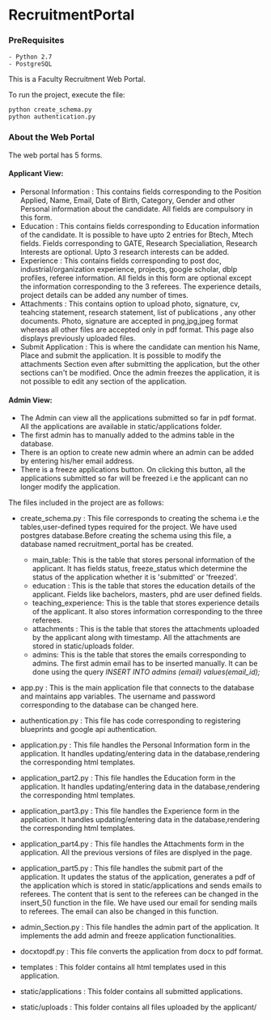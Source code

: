 # RecruitmentPortal

### PreRequisites
	- Python 2.7
	- PostgreSQL

This is a Faculty Recruitment Web Portal.

To run the project, execute the file: 

	python create_schema.py
	python authentication.py 

### About the Web Portal
The web portal has 5 forms.

#### Applicant View:

- Personal Information : This contains fields corresponding to the Position Applied, Name, Email, Date of Birth, Category, Gender and other Personal information about the candidate. All fields are compulsory in this form.
- Education : This contains fields corresponding to Education information of the candidate. It is possible to have upto 2 entries for Btech, Mtech fields. Fields corresponding to GATE, Research Specialiation, Research Interests are optional.
Upto 3 research interests can be added.
- Experience : This contains fields corresponding to post doc, industrial/organization experience, projects, google scholar, dblp profiles, referee information. All fields in this form are optional except the information corresponding to the 3 referees. The experience details, project details can be added any number of times.
- Attachments : This contains option to upload photo, signature, cv, teahcing statement, research statement, list of publications , any other documents.
  Photo, signature are accepted in png,jpg,jpeg format whereas all other files are accepted only in pdf format. This page also displays previously uploaded files.
- Submit Application :  This is where the candidate can mention his Name, Place and submit the application. It is possible to modify the attachments Section even after submitting the application, but the other sections can't be modified. Once the admin freezes the application, it is not possible to edit any section of the application.   

#### Admin View:
- The Admin can view all the applications submitted so far in pdf format. All the applications are available in static/applications folder.
- The first admin has to manually added to the admins table in the database.
- There is an option to create new admin where an admin can be added by entering his/her email address.
- There is a freeze applications button. On clicking this button, all the applications submitted so far will be freezed i.e the applicant can no longer modify the application.

The files included in the project are as follows:

 - create_schema.py : This file corresponds to creating the schema i.e the tables,user-defined types required for the project.
   We have used postgres database.Before creating the schema using this file, a database named recruitment_portal has be created.
   - main_table: This is the table that stores personal information of the applicant. It has fields status, freeze_status which determine the status of the application whether it is 'submitted' or 'freezed'.  
   - education : This is the table that stores the education details of the applicant. Fields like bachelors, masters, phd are user defined fields.
   - teaching_experience: This is the table that stores experience details of the applicant. It also stores information corresponding to the three referees. 
   - attachments : This is the table that stores the attachments uploaded by the applicant along with timestamp. All the attachments are stored in static/uploads folder.
   - admins: This is the table that stores the emails corresponding to admins. The first admin email has to be inserted manually.
     It can be done using the query *INSERT INTO admins (email) values(email_id);*  



 -  app.py : This is the main application file that connects to the database and maintains app variables. The username and password corresponding to the database can be changed here.

 -  authentication.py : This file has code corresponding to registering blueprints and google api authentication.
 
 -  application.py : This file handles the Personal Information form in the application. It handles updating/entering data in the database,rendering the corresponding html templates.

 -  application_part2.py : This file handles the Education form in the application. It handles updating/entering data in the database,rendering the corresponding html templates.

 -  application_part3.py : This file handles the Experience form in the application. It handles updating/entering data in the database,rendering the corresponding html templates.

 -  application_part4.py : This file handles the Attachments form in the application. All the previous versions of files are displyed in the page.

 -  application_part5.py : This file handles the submit part of the application. It updates the status of the application, generates a pdf of the application which is stored in static/applications and sends emails to referees. The content that is sent to the referees can be changed in the insert_5() function in the file. We have used our email for sending mails to referees. The email can also be changed in this function.

 -  admin_Section.py : This file handles the admin part of the application. It implements the add admin and freeze application functionalities.

 -  docxtopdf.py : This file converts the application from docx to pdf format.

 -  templates : This folder contains all html templates used in this application.

 -  static/applications : This folder contains all submitted applications.

 -   static/uploads :  This folder contains all files uploaded by the applicant/
